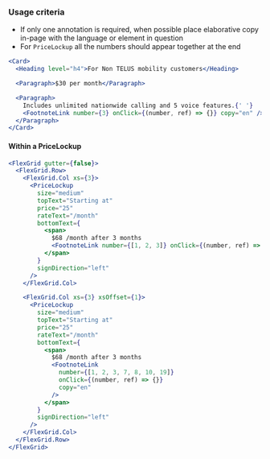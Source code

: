 ### Usage criteria

- If only one annotation is required, when possible place elaborative copy in-page with the language or element in question
- For `PriceLockup` all the numbers should appear together at the end

```jsx
<Card>
  <Heading level="h4">For Non TELUS mobility customers</Heading>

  <Paragraph>$30 per month</Paragraph>

  <Paragraph>
    Includes unlimited nationwide calling and 5 voice features.{' '}
    <FootnoteLink number={3} onClick={(number, ref) => {}} copy="en" />
  </Paragraph>
</Card>
```

#### Within a PriceLockup

```jsx
<FlexGrid gutter={false}>
  <FlexGrid.Row>
    <FlexGrid.Col xs={3}>
      <PriceLockup
        size="medium"
        topText="Starting at"
        price="25"
        rateText="/month"
        bottomText={
          <span>
            $68 /month after 3 months
            <FootnoteLink number={[1, 2, 3]} onClick={(number, ref) => {}} copy="en" />
          </span>
        }
        signDirection="left"
      />
    </FlexGrid.Col>

    <FlexGrid.Col xs={3} xsOffset={1}>
      <PriceLockup
        size="medium"
        topText="Starting at"
        price="25"
        rateText="/month"
        bottomText={
          <span>
            $68 /month after 3 months
            <FootnoteLink
              number={[1, 2, 3, 7, 8, 10, 19]}
              onClick={(number, ref) => {}}
              copy="en"
            />
          </span>
        }
        signDirection="left"
      />
    </FlexGrid.Col>
  </FlexGrid.Row>
</FlexGrid>
```
